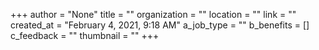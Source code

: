 +++
author = "None"
title = ""
organization = ""
location = ""
link = ""
created_at = "February 4, 2021, 9:18 AM"
a_job_type = ""
b_benefits = []
c_feedback = ""
thumbnail = ""
+++
